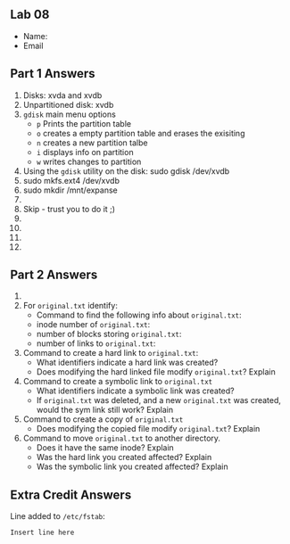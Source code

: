 ## Lab 08

- Name:
- Email

## Part 1 Answers

1. Disks: xvda and xvdb
2. Unpartitioned disk: xvdb
3. `gdisk` main menu options
   - `p` Prints the partition table
   - `o` creates a empty partition table and erases the exisiting 
   - `n` creates a new partition talbe
   - `i` displays info on partition
   - `w` writes changes to partition
4. Using the `gdisk` utility on the disk: sudo gdisk /dev/xvdb
5. sudo mkfs.ext4 /dev/xvdb
6. sudo mkdir /mnt/expanse
7.
8. Skip - trust you to do it ;)
9.
10.
11.
12.

## Part 2 Answers

1.
2. For `original.txt` identify:
   - Command to find the following info about `original.txt`:
   - inode number of `original.txt`:
   - number of blocks storing `original.txt`:
   - number of links to `original.txt`:
3. Command to create a hard link to `original.txt`:
   - What identifiers indicate a hard link was created?
   - Does modifying the hard linked file modify `original.txt`? Explain
4. Command to create a symbolic link to `original.txt`
   - What identifiers indicate a symbolic link was created?
   - If `original.txt` was deleted, and a new `original.txt` was created, would the sym link still work? Explain
5. Command to create a copy of `original.txt`
   - Does modifying the copied file modify `original.txt`? Explain
6. Command to move `original.txt` to another directory.
   - Does it have the same inode? Explain
   - Was the hard link you created affected? Explain
   - Was the symbolic link you created affected? Explain

## Extra Credit Answers

Line added to `/etc/fstab`:

```
Insert line here
```
